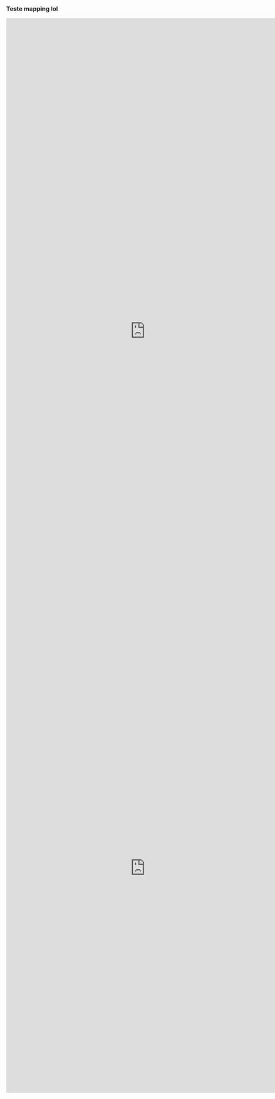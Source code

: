 ### Teste mapping lol
<iframe width="150%" height="1703" frameborder="0"
  src="https://observablehq.com/embed/@felipearaujsss/maping-lol-kills?cells=viewof+matches%2Cviewof+dashboard%2Cgold_selected_table%2Cselected%2Cviewof+eventsPerMinuteDashboard%2Cevents_seleted_table%2Cselected_events"></iframe>


<iframe width="150%" height="1224" frameborder="0"
  src="https://observablehq.com/embed/@pcercelino/untitled/3?cells=viewof+dashboard"></iframe>